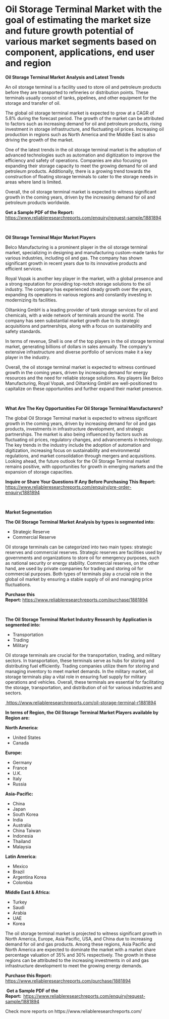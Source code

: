 <p><h1>Oil Storage Terminal Market with the goal of estimating the market size and future growth potential of various market segments based on component, applications, end user and region</h1></p><p><strong>Oil Storage Terminal Market Analysis and Latest Trends</strong></p>
<p><p>An oil storage terminal is a facility used to store oil and petroleum products before they are transported to refineries or distribution points. These terminals usually consist of tanks, pipelines, and other equipment for the storage and transfer of oil.</p><p>The global oil storage terminal market is expected to grow at a CAGR of 5.8% during the forecast period. The growth of the market can be attributed to factors such as increasing demand for oil and petroleum products, rising investment in storage infrastructure, and fluctuating oil prices. Increasing oil production in regions such as North America and the Middle East is also driving the growth of the market.</p><p>One of the latest trends in the oil storage terminal market is the adoption of advanced technologies such as automation and digitization to improve the efficiency and safety of operations. Companies are also focusing on expanding their storage capacity to meet the growing demand for oil and petroleum products. Additionally, there is a growing trend towards the construction of floating storage terminals to cater to the storage needs in areas where land is limited.</p><p>Overall, the oil storage terminal market is expected to witness significant growth in the coming years, driven by the increasing demand for oil and petroleum products worldwide.</p></p>
<p><strong>Get a Sample PDF of the Report:&nbsp;</strong> <a href="https://www.reliableresearchreports.com/enquiry/request-sample/1881894">https://www.reliableresearchreports.com/enquiry/request-sample/1881894</a></p>
<p>&nbsp;</p>
<p><strong>Oil Storage Terminal Major Market Players</strong></p>
<p><p>Belco Manufacturing is a prominent player in the oil storage terminal market, specializing in designing and manufacturing custom-made tanks for various industries, including oil and gas. The company has shown significant growth in recent years due to its innovative products and efficient services.</p><p>Royal Vopak is another key player in the market, with a global presence and a strong reputation for providing top-notch storage solutions to the oil industry. The company has experienced steady growth over the years, expanding its operations in various regions and constantly investing in modernizing its facilities.</p><p>Oiltanking GmbH is a leading provider of tank storage services for oil and chemicals, with a wide network of terminals around the world. The company has seen substantial market growth due to its strategic acquisitions and partnerships, along with a focus on sustainability and safety standards.</p><p>In terms of revenue, Shell is one of the top players in the oil storage terminal market, generating billions of dollars in sales annually. The company's extensive infrastructure and diverse portfolio of services make it a key player in the industry.</p><p>Overall, the oil storage terminal market is expected to witness continued growth in the coming years, driven by increasing demand for energy resources and the need for reliable storage solutions. Key players like Belco Manufacturing, Royal Vopak, and Oiltanking GmbH are well-positioned to capitalize on these opportunities and further expand their market presence.</p></p>
<p>&nbsp;</p>
<p><strong>What Are The Key Opportunities For Oil Storage Terminal Manufacturers?</strong></p>
<p><p>The global Oil Storage Terminal market is expected to witness significant growth in the coming years, driven by increasing demand for oil and gas products, investments in infrastructure development, and strategic partnerships. The market is also being influenced by factors such as fluctuating oil prices, regulatory changes, and advancements in technology. The key trends in the industry include the adoption of automation and digitization, increasing focus on sustainability and environmental regulations, and market consolidation through mergers and acquisitions. Looking ahead, the future outlook for the Oil Storage Terminal market remains positive, with opportunities for growth in emerging markets and the expansion of storage capacities.</p></p>
<p><strong>Inquire or Share Your Questions If Any Before Purchasing This Report:</strong> <a href="https://www.reliableresearchreports.com/enquiry/pre-order-enquiry/1881894">https://www.reliableresearchreports.com/enquiry/pre-order-enquiry/1881894</a></p>
<p>&nbsp;</p>
<p><strong>Market Segmentation</strong></p>
<p><strong>The Oil Storage Terminal Market Analysis by types is segmented into:</strong></p>
<p><ul><li>Strategic Reserve</li><li>Commercial Reserve</li></ul></p>
<p><p>Oil storage terminals can be categorized into two main types: strategic reserves and commercial reserves. Strategic reserves are facilities used by governments and organizations to store oil for emergency purposes, such as national security or energy stability. Commercial reserves, on the other hand, are used by private companies for trading and storing oil for commercial purposes. Both types of terminals play a crucial role in the global oil market by ensuring a stable supply of oil and managing price fluctuations.</p></p>
<p><strong>Purchase this Report:&nbsp;</strong><a href="https://www.reliableresearchreports.com/purchase/1881894">https://www.reliableresearchreports.com/purchase/1881894</a></p>
<p>&nbsp;</p>
<p><strong>The Oil Storage Terminal Market Industry Research by Application is segmented into:</strong></p>
<p><ul><li>Transportation</li><li>Trading</li><li>Military</li></ul></p>
<p><p>Oil storage terminals are crucial for the transportation, trading, and military sectors. In transportation, these terminals serve as hubs for storing and distributing fuel efficiently. Trading companies utilize them for storing and managing inventory to meet market demands. In the military market, oil storage terminals play a vital role in ensuring fuel supply for military operations and vehicles. Overall, these terminals are essential for facilitating the storage, transportation, and distribution of oil for various industries and sectors.</p></p>
<p><a href="https://www.reliableresearchreports.com/oil-storage-terminal-r1881894">&nbsp;https://www.reliableresearchreports.com/oil-storage-terminal-r1881894</a></p>
<p><strong>In terms of Region, the Oil Storage Terminal Market Players available by Region are:</strong></p>
<p>
    <p> <strong> North America: </strong>
        <ul>
            <li>United States</li>
            <li>Canada</li>
        </ul>
        </p> 
    <p> <strong> Europe: </strong>
        <ul>
            <li>Germany</li>
            <li>France</li>
            <li>U.K.</li>
            <li>Italy</li>
            <li>Russia</li>
        </ul>
        </p> 
    <p> <strong> Asia-Pacific: </strong>
        <ul>
            <li>China</li>
            <li>Japan</li>
            <li>South Korea</li>
            <li>India</li>
            <li>Australia</li>
            <li>China Taiwan</li>
            <li>Indonesia</li>
            <li>Thailand</li>
            <li>Malaysia</li>
        </ul>
        </p> 
    <p> <strong> Latin America: </strong>
        <ul>
            <li>Mexico</li>
            <li>Brazil</li>
            <li>Argentina Korea</li>
            <li>Colombia</li>
        </ul>
        </p> 
    <p> <strong> Middle East & Africa: </strong>
        <ul>
            <li>Turkey</li>
            <li>Saudi</li>
            <li>Arabia</li>
            <li>UAE</li>
            <li>Korea</li>
        </ul>
    </p>
    </p>
<p><p>The oil storage terminal market is projected to witness significant growth in North America, Europe, Asia Pacific, USA, and China due to increasing demand for oil and gas products. Among these regions, Asia Pacific and North America are expected to dominate the market with a market share percentage valuation of 35% and 30% respectively. The growth in these regions can be attributed to the increasing investments in oil and gas infrastructure development to meet the growing energy demands.</p></p>
<p><strong>Purchase this Report: </strong><a href="https://www.reliableresearchreports.com/purchase/1881894">https://www.reliableresearchreports.com/purchase/1881894</a></p>
<p>&nbsp;<strong>Get a Sample PDF of the Report:&nbsp;&nbsp;</strong><a href="https://www.reliableresearchreports.com/enquiry/request-sample/1881894">https://www.reliableresearchreports.com/enquiry/request-sample/1881894</a></p>
<p><strong></strong></p>
<p>Check more reports on https://www.reliableresearchreports.com/</p>